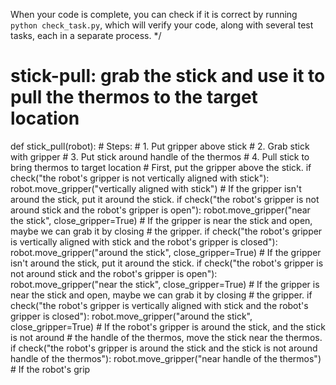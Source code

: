 

When your code is complete, you can check if it is correct by running
`python check_task.py`, which will verify your code, along with several
test tasks, each in a separate process.
*/

# stick-pull: grab the stick and use it to pull the thermos to the target location
def stick_pull(robot):
    # Steps:
    #  1. Put gripper above stick
    #  2. Grab stick with gripper
    #  3. Put stick around handle of the thermos
    #  4. Pull stick to bring thermos to target location
    # First, put the gripper above the stick.
    if check("the robot's gripper is not vertically aligned with stick"):
        robot.move_gripper("vertically aligned with stick")
    # If the gripper isn't around the stick, put it around the stick.
    if check("the robot's gripper is not around stick and the robot's gripper is open"):
        robot.move_gripper("near the stick", close_gripper=True)
    # If the gripper is near the stick and open, maybe we can grab it by closing
    # the gripper.
    if check("the robot's gripper is vertically aligned with stick and the robot's gripper is closed"):
        robot.move_gripper("around the stick", close_gripper=True)
    # If the gripper isn't around the stick, put it around the stick.
    if check("the robot's gripper is not around stick and the robot's gripper is open"):
        robot.move_gripper("near the stick", close_gripper=True)
    # If the gripper is near the stick and open, maybe we can grab it by closing
    # the gripper.
    if check("the robot's gripper is vertically aligned with stick and the robot's gripper is closed"):
        robot.move_gripper("around the stick", close_gripper=True)
    # If the robot's gripper is around the stick, and the stick is not around
    # the handle of the thermos, move the stick near the thermos.
    if check("the robot's gripper is around the stick and the stick is not around handle of the thermos"):
        robot.move_gripper("near handle of the thermos")
    # If the robot's grip
